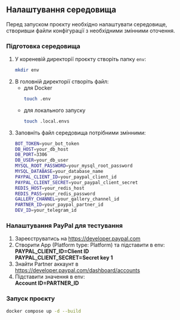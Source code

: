 ## Налаштування середовища

Перед запуском проєкту необхідно налаштувати середовище, створивши файли конфігурації з необхідними змінними оточення.

### Підготовка середовища

1. У кореневій директорії проєкту створіть папку `env`:
   ```bash
   mkdir env
2. В головній директорії створіть файл:
    - для Docker
       ```bash
       touch .env
    - для локального запуску
        ```bash
       touch .local.envs
        ```
3. Заповніть файл середовища потрібними змінними:
   ```bash
   BOT_TOKEN=your_bot_token
   DB_HOST=your_db_host
   DB_PORT=3306
   DB_USER=your_db_user
   MYSQL_ROOT_PASSWORD=your_mysql_root_password
   MYSQL_DATABASE=your_database_name
   PAYPAL_CLIENT_ID=your_paypal_client_id
   PAYPAL_CLIENT_SECRET=your_paypal_client_secret
   REDIS_HOST=your_redis_host
   REDIS_PASS=your_redis_password
   GALLERY_CHANNEL=your_gallery_channel_id
   PARTNER_ID=your_paypal_partner_id
   DEV_ID=your_telegram_id

### Налаштування PayPal для тестування

1. Зареєструватись на https://developer.paypal.com
2. Створити App (Platform type: Platform) та підставити в env:<br>
<b>PAYPAL_CLIENT_ID=Client ID</b><br>
<b>PAYPAL_CLIENT_SECRET=Secret key 1</b>
3. Знайти Partner аккаунт в https://developer.paypal.com/dashboard/accounts
4. Підставити значення в env:<br>
<b>Account ID=PARTNER_ID</b>
### Запуск проєкту

```bash
docker compose up -d --build
```